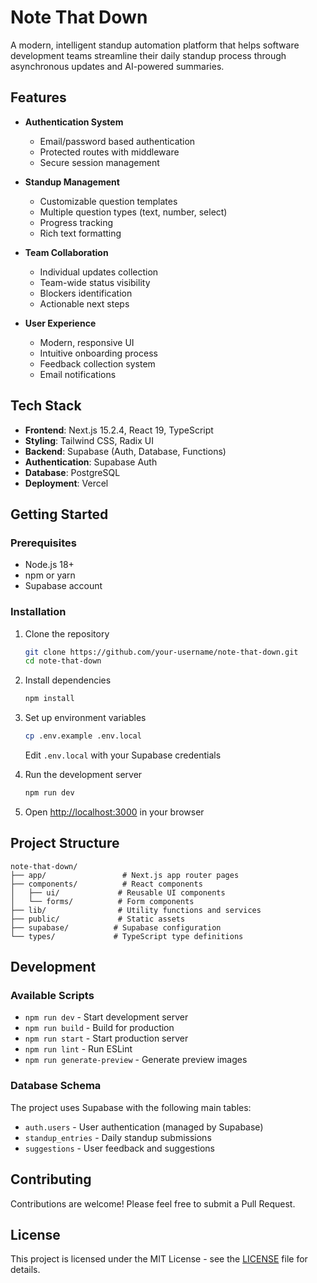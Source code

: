 # Note That Down

A modern, intelligent standup automation platform that helps software development teams streamline their daily standup process through asynchronous updates and AI-powered summaries.

## Features

- **Authentication System**
  - Email/password based authentication
  - Protected routes with middleware
  - Secure session management

- **Standup Management**
  - Customizable question templates
  - Multiple question types (text, number, select)
  - Progress tracking
  - Rich text formatting

- **Team Collaboration**
  - Individual updates collection
  - Team-wide status visibility
  - Blockers identification
  - Actionable next steps

- **User Experience**
  - Modern, responsive UI
  - Intuitive onboarding process
  - Feedback collection system
  - Email notifications

## Tech Stack

- **Frontend**: Next.js 15.2.4, React 19, TypeScript
- **Styling**: Tailwind CSS, Radix UI
- **Backend**: Supabase (Auth, Database, Functions)
- **Authentication**: Supabase Auth
- **Database**: PostgreSQL
- **Deployment**: Vercel

## Getting Started

### Prerequisites

- Node.js 18+
- npm or yarn
- Supabase account

### Installation

1. Clone the repository
   ```bash
   git clone https://github.com/your-username/note-that-down.git
   cd note-that-down
   ```

2. Install dependencies
   ```bash
   npm install
   ```

3. Set up environment variables
   ```bash
   cp .env.example .env.local
   ```
   Edit `.env.local` with your Supabase credentials

4. Run the development server
   ```bash
   npm run dev
   ```

5. Open [http://localhost:3000](http://localhost:3000) in your browser

## Project Structure

```
note-that-down/
├── app/                 # Next.js app router pages
├── components/          # React components
│   ├── ui/             # Reusable UI components
│   └── forms/          # Form components
├── lib/                # Utility functions and services
├── public/             # Static assets
├── supabase/          # Supabase configuration
└── types/             # TypeScript type definitions
```

## Development

### Available Scripts

- `npm run dev` - Start development server
- `npm run build` - Build for production
- `npm run start` - Start production server
- `npm run lint` - Run ESLint
- `npm run generate-preview` - Generate preview images

### Database Schema

The project uses Supabase with the following main tables:

- `auth.users` - User authentication (managed by Supabase)
- `standup_entries` - Daily standup submissions
- `suggestions` - User feedback and suggestions

## Contributing

Contributions are welcome! Please feel free to submit a Pull Request.

## License

This project is licensed under the MIT License - see the [LICENSE](LICENSE) file for details.